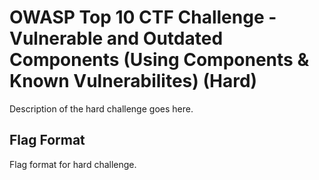 # OWASP Top 10 CTF Challenge - Vulnerable and Outdated Components (Using Components & Known Vulnerabilites) (Hard)
Description of the hard challenge goes here.

## Flag Format
Flag format for hard challenge.
